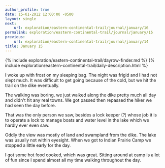 ```yaml
---
author_profile: true
date: 15-01-2012 12:00:00 -0500
layout: single
next:
    url: exploration/eastern-continental-trail/journal/january/16
permalink: exploration/eastern-continental-trail/journal/january/15
previous:
    url: exploration/eastern-continental-trail/journal/january/14
title: January 15
---
```

{% include exploration/eastern-continental-trail/dayrow-finder.md %}
{% include exploration/eastern-continental-trail/daily-description.html %}

I woke up with frost on my sleeping bag. The night was frigid and I had not slept much. It was difficult to get going because of the cold, but we hit the trail on the dike eventually.

The walking was boring, we just walked along the dike pretty much all day and didn't hit any real towns. We got passed then repassed the hiker we had seen the day before.

That was the only person we saw, besides a lock keeper (?) whose job it is to operate a lock to manage boats and water level in the lake which we hardly ever even saw.

Oddly the view was mostly of land and swampland from the dike. The lake was usually not within eyesight. When we got to Indian Prairie Camp we stopped a little early for the day.

I got some hot food cooked, which was great. Sitting around at camp is a lot of fun since I spend almost all my time walking throughout the day.
